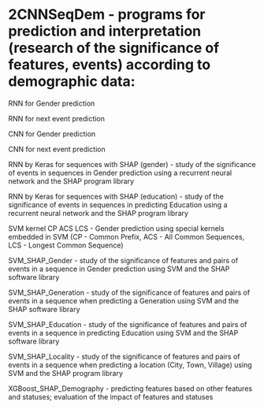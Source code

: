 # 2CNNSeqDem - programs for prediction and interpretation (research of the significance of features, events) according to demographic data:


RNN for Gender prediction
 
RNN for next event prediction
 
СNN for Gender prediction
 
СNN for next event prediction

RNN by Keras for sequences with SHAP (gender) - study of the significance of events in sequences in Gender prediction using a recurrent neural network and the SHAP program library

RNN by Keras for sequences with SHAP (education) - study of the significance of events in sequences in predicting Education using a recurrent neural network and the SHAP program library

SVM kernel CP ACS LCS - Gender prediction using special kernels embedded in SVM (CP - Common Prefix, ACS - All Common Sequences, LCS - Longest Common Sequence)

SVM_SHAP_Gender - study of the significance of features and pairs of events in a sequence in Gender prediction using SVM and the SHAP software library

SVM_SHAP_Generation - study of the significance of features and pairs of events in a sequence when predicting a Generation using SVM and the SHAP software library

SVM_SHAP_Education - study of the significance of features and pairs of events in a sequence in predicting Education using SVM and the SHAP software library

SVM_SHAP_Locality - study of the significance of features and pairs of events in a sequence when predicting a location (City, Town, Village) using SVM and the SHAP program library

XGBoost_SHAP_Demography - predicting features based on other features and statuses; evaluation of the impact of features and statuses

